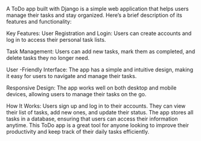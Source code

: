 A ToDo app built with Django is a simple web application that helps users manage their tasks and stay organized. Here’s a brief description of its features and functionality:

Key Features:
User Registration and Login: Users can create accounts and log in to access their personal task lists.

Task Management: Users can add new tasks, mark them as completed, and delete tasks they no longer need.

User -Friendly Interface: The app has a simple and intuitive design, making it easy for users to navigate and manage their tasks.

Responsive Design: The app works well on both desktop and mobile devices, allowing users to manage their tasks on the go.

How It Works:
Users sign up and log in to their accounts.
They can view their list of tasks, add new ones, and update their status.
The app stores all tasks in a database, ensuring that users can access their information anytime.
This ToDo app is a great tool for anyone looking to improve their productivity and keep track of their daily tasks efficiently.

